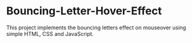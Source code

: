 # Bouncing-Letter-Hover-Effect
This project implements the bouncing letters effect on mouseover using simple HTML, CSS and JavaScript. 
